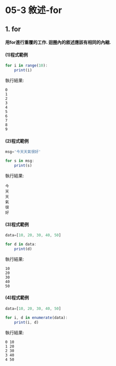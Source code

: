 # 05-3 敘述-for


## 1. for

#### 用for進行重覆的工作. 迴圈內的敘述應該有相同的內縮.


#### (1)程式範例
```javascript
for i in range(10):
    print(i)      
```


執行結果:
```
0
1
2
3
4
5
6
7
8
9
```



#### (2)程式範例
```javascript
msg='今天天氣很好'

for s in msg:
    print(s)       
```


執行結果:
```
今
天
天
氣
很
好
```


#### (3)程式範例
```javascript
data=[10, 20, 30, 40, 50]

for d in data:
    print(d)     
```


執行結果:
```
10
20
30
40
50
```



#### (4)程式範例
```javascript
data=[10, 20, 30, 40, 50]

for i, d in enumerate(data):
    print(i, d)    
```


執行結果:
```
0 10
1 20
2 30
3 40
4 50
```
